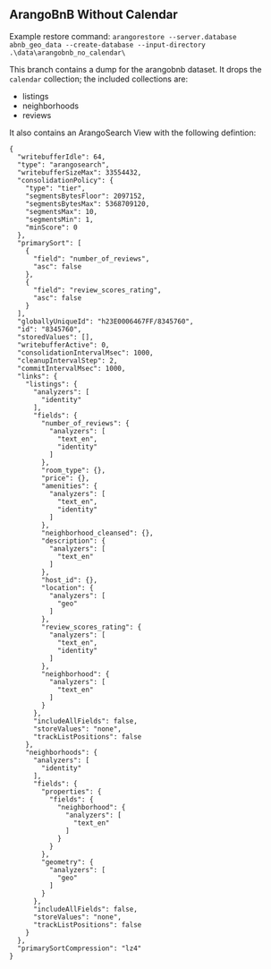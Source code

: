 ## ArangoBnB Without Calendar
Example restore command: `arangorestore --server.database abnb_geo_data --create-database --input-directory .\data\arangobnb_no_calendar\`

This branch contains a dump for the arangobnb dataset.
It drops the `calendar` collection; the included collections are:
* listings
* neighborhoods
* reviews

It also contains an ArangoSearch View with the following defintion:
```
{
  "writebufferIdle": 64,
  "type": "arangosearch",
  "writebufferSizeMax": 33554432,
  "consolidationPolicy": {
    "type": "tier",
    "segmentsBytesFloor": 2097152,
    "segmentsBytesMax": 5368709120,
    "segmentsMax": 10,
    "segmentsMin": 1,
    "minScore": 0
  },
  "primarySort": [
    {
      "field": "number_of_reviews",
      "asc": false
    },
    {
      "field": "review_scores_rating",
      "asc": false
    }
  ],
  "globallyUniqueId": "h23E0006467FF/8345760",
  "id": "8345760",
  "storedValues": [],
  "writebufferActive": 0,
  "consolidationIntervalMsec": 1000,
  "cleanupIntervalStep": 2,
  "commitIntervalMsec": 1000,
  "links": {
    "listings": {
      "analyzers": [
        "identity"
      ],
      "fields": {
        "number_of_reviews": {
          "analyzers": [
            "text_en",
            "identity"
          ]
        },
        "room_type": {},
        "price": {},
        "amenities": {
          "analyzers": [
            "text_en",
            "identity"
          ]
        },
        "neighborhood_cleansed": {},
        "description": {
          "analyzers": [
            "text_en"
          ]
        },
        "host_id": {},
        "location": {
          "analyzers": [
            "geo"
          ]
        },
        "review_scores_rating": {
          "analyzers": [
            "text_en",
            "identity"
          ]
        },
        "neighborhood": {
          "analyzers": [
            "text_en"
          ]
        }
      },
      "includeAllFields": false,
      "storeValues": "none",
      "trackListPositions": false
    },
    "neighborhoods": {
      "analyzers": [
        "identity"
      ],
      "fields": {
        "properties": {
          "fields": {
            "neighborhood": {
              "analyzers": [
                "text_en"
              ]
            }
          }
        },
        "geometry": {
          "analyzers": [
            "geo"
          ]
        }
      },
      "includeAllFields": false,
      "storeValues": "none",
      "trackListPositions": false
    }
  },
  "primarySortCompression": "lz4"
}
```

